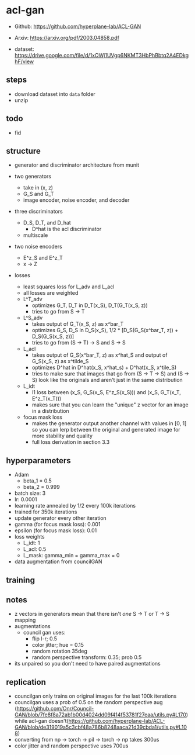 # acl-gan

- Github: https://github.com/hyperplane-lab/ACL-GAN
- Arxiv: https://arxiv.org/pdf/2003.04858.pdf

- dataset: https://drive.google.com/file/d/1xOWj1UVgp6NKMT3HbPhBbtq2A4EDkghF/view

## steps

- download dataset into `data` folder
- unzip

## todo

- fid

## structure

- generator and discriminator architecture from munit

- two generators
    - take in (x, z)
    - G_S and G_T
    - image encoder, noise encoder, and decoder
- three discriminators
    - D_S, D_T, and D_hat
        - D^hat is the acl discriminator
    - multiscale 
- two noise encoders
    - E^z_S and E^z_T
    - x -> Z
- losses
    - least squares loss for L_adv and L_acl
    - all losses are weighted
    - L^T_adv
        - optimizes G_T, D_T in D_T(x_S), D_T(G_T(x_S, z))
        - tries to go from S -> T
    - L^S_adv
        - takes output of G_T(x_S, z) as x^bar_T
        - optimizes G_S, D_S in D_S(x_S), 1/2 * [D_S(G_S(x^bar_T, z)) + D_S(G_S(x_S, z))]
        - tries to go from (S -> T) -> S and S -> S
    - L_acl
        - takes output of G_S(x^bar_T, z) as x^hat_S and output of G_S(x_S, z) as x^tilde_S
        - optimizes D^hat in D^hat(x_S, x^hat_s) + D^hat(x_S, x^tile_S)
        - tries to make sure that images that go from (S -> T -> S) and (S -> S) look like the originals and aren't just in the same distribution
    - L_idt
        - l1 loss between (x_S, G_S(x_S, E^z_S(x_S))) and (x_S, G_T(x_T, E^z_T(x_T)))
        - makes sure that you can learn the "unique" z vector for an image in a distribution
    - focus mask loss
        - makes the generator output another channel with values in [0, 1] so you can lerp between the original and generated image for more stability and quality
        - full loss derivation in section 3.3

## hyperparameters

- Adam
    - beta_1 = 0.5
    - beta_2 = 0.999
- batch size: 3
- lr: 0.0001
- learning rate annealed by 1/2 every 100k iterations
- trained for 350k iterations
- update generator every other iteration
- gamma (for focus mask loss): 0.001
- epsilon (for focus mask loss): 0.01
- loss weights
    - L_idt: 1
    - L_acl: 0.5
    - L_mask: gamma_min = gamma_max = 0
- data augmentation from councilGAN

## training

## notes

- z vectors in generators mean that there isn't *one* S -> T or T -> S mapping
- augmentations
    - council gan uses:
        - flip l-r; 0.5
        - color jitter; hue = 0.15
        - random rotation 35deg
        - random perspective transform: 0.35; prob 0.5
- its unpaired so you don't need to have paired augmentations

## replication

- councilgan only trains on original images for the last 100k iterations
- councilgan uses a prob of 0.5 on the random perspective aug (https://github.com/Onr/Council-GAN/blob/7fe8f8a72ab1b00d4024dd09f414f53781f27eaa/utils.py#L170) while acl-gan doesn't(https://github.com/hyperplane-lab/ACL-GAN/blob/de319019a5c3cbf48a786b8248aaca21d39cbda1/utils.py#L108)
- converting from np -> torch -> pil -> torch -> np takes 300us
- color jitter and random perspective uses 700us